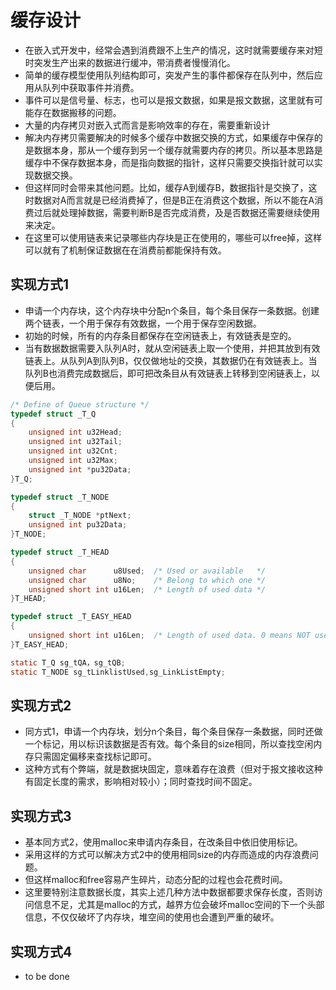 # 缓存设计
- 在嵌入式开发中，经常会遇到消费跟不上生产的情况，这时就需要缓存来对短时突发生产出来的数据进行缓冲，带消费者慢慢消化。
- 简单的缓存模型使用队列结构即可，突发产生的事件都保存在队列中，然后应用从队列中获取事件并消费。
- 事件可以是信号量、标志，也可以是报文数据，如果是报文数据，这里就有可能存在数据搬移的问题。
- 大量的内存拷贝对嵌入式而言是影响效率的存在，需要重新设计
- 解决内存拷贝需要解决的时候多个缓存中数据交换的方式，如果缓存中保存的是数据本身，那从一个缓存到另一个缓存就需要内存的拷贝。所以基本思路是缓存中不保存数据本身，而是指向数据的指针，这样只需要交换指针就可以实现数据交换。
- 但这样同时会带来其他问题。比如，缓存A到缓存B，数据指针是交换了，这时数据对A而言就是已经消费掉了，但是B正在消费这个数据，所以不能在A消费过后就处理掉数据，需要判断B是否完成消费，及是否数据还需要继续使用来决定。
- 在这里可以使用链表来记录哪些内存块是正在使用的，哪些可以free掉，这样可以就有了机制保证数据在在消费前都能保持有效。

## 实现方式1
- 申请一个内存块，这个内存块中分配n个条目，每个条目保存一条数据。创建两个链表，一个用于保存有效数据，一个用于保存空闲数据。
- 初始的时候，所有的内存条目都保存在空闲链表上，有效链表是空的。
- 当有数据数据需要入队列A时，就从空闲链表上取一个使用，并把其放到有效链表上。从队列A到队列B，仅仅做地址的交换，其数据仍在有效链表上。当队列B也消费完成数据后，即可把改条目从有效链表上转移到空闲链表上，以便后用。

```c
/* Define of Queue structure */
typedef struct _T_Q
{
    unsigned int u32Head;
    unsigned int u32Tail;
    unsigned int u32Cnt;
    unsigned int u32Max;
    unsigned int *pu32Data;
}T_Q;

typedef struct _T_NODE
{
    struct _T_NODE *ptNext;
    unsigned int pu32Data;
}T_NODE;

typedef struct _T_HEAD
{
    unsigned char      u8Used;  /* Used or available   */
    unsigned char      u8No;    /* Belong to which one */
    unsigned short int u16Len;  /* Length of used data */
}T_HEAD;

typedef struct _T_EASY_HEAD
{
    unsigned short int u16Len;  /* Length of used data. 0 means NOT used */
}T_EASY_HEAD;

static T_Q sg_tQA，sg_tQB;
static T_NODE sg_tLinklistUsed,sg_LinkListEmpty;
```

## 实现方式2
- 同方式1，申请一个内存块，划分n个条目，每个条目保存一条数据，同时还做一个标记，用以标识该数据是否有效。每个条目的size相同，所以查找空闲内存只需固定偏移来查找标记即可。
- 这种方式有个弊端，就是数据块固定，意味着存在浪费（但对于报文接收这种有固定长度的需求，影响相对较小）；同时查找时间不固定。

## 实现方式3
- 基本同方式2，使用malloc来申请内存条目，在改条目中依旧使用标记。
- 采用这样的方式可以解决方式2中的使用相同size的内存而造成的内存浪费问题。
- 但这样malloc和free容易产生碎片，动态分配的过程也会花费时间。
- 这里要特别注意数据长度，其实上述几种方法中数据都要求保存长度，否则访问信息不足，尤其是malloc的方式，越界方位会破坏malloc空间的下一个头部信息，不仅仅破坏了内存块，堆空间的使用也会遭到严重的破坏。


## 实现方式4
- to be done
